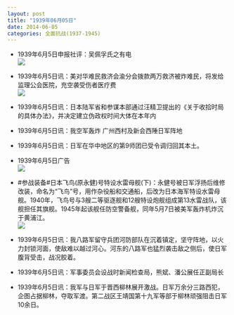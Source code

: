 ```yaml
---
layout: post
title: "1939年06月05日"
date: 2014-06-05
categories: 全面抗战(1937-1945)
---
```


<meta name="referrer" content="no-referrer" />

- 1939年6月5日申报社评：吴佩孚氏之有电 <br/><img src="https://ww3.sinaimg.cn/large/aca367d8jw1eh3l42fd2vj20l10xctoh.jpg" />

- 1939年6月5日讯：美对华难民救济会渝分会拨款两万救济被炸难民，将发给监理公会医院，充空袭受伤者医疗费 <br/><img src="https://ww3.sinaimg.cn/large/aca367d8jw1eh3jcympa0j20950brwgf.jpg" />

- 1939年6月5日讯：日本陆军省和参谋本部通过汪精卫提出的《关于收拾时局的具体办法》，并决定建立伪政权时间大体在本年内 

- 1939年6月5日讯：我空军轰炸 广州西村及新会西陲日军阵地 

- 1939年6月5日讯：日军在华中地区的第9师团已受令调归回其本土。 

- 1939年6月5日广告 <br/><img src="https://ww1.sinaimg.cn/large/aca367d8jw1eh321nbhrtj20l30hjwkn.jpg" />

- #参战装备#日本飞鸟(原永健)号特设水雷母舰(下)：永健号被日军浮扬后维修改装，命名为“飞鸟”号，用作杂役船和交通船，后改为日本海军特设水雷母舰。1940年，飞鸟号与3艘二等驱逐舰和12艘特设炮舰组成第13水雷战队，该舰担任其旗舰。1945年起该舰任防空警备舰，同年5月7日被美军轰炸机炸沉于黄浦江。 <br/><img src="https://ww1.sinaimg.cn/large/aca367d8jw1eh30b1r57qj20g50j9wgc.jpg" />

- 1939年6月5日讯：我八路军留守兵团河防部队在沉着镇定，坚守阵地，以火力封锁河面，使敌难以越过河心。河东的八路军也猛烈袭击敌之侧后，使日军腹背受击，战况胶着。 

- 1939年6月5日讯：军事委员会设战时新闻检查局，熊斌、潘公展任正副局长 

- 1939年6月5日讯：我军与日军于晋西柳林展开激战。日军万余分三路西犯，企图占据柳林，夺取军渡。第二战区王靖国第十九军等部于柳林顽强阻击日军10余日。  

